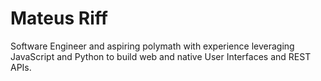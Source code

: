 # Mateus Riff

Software Engineer and aspiring polymath with experience leveraging JavaScript and Python to build web and native User Interfaces and REST APIs.
